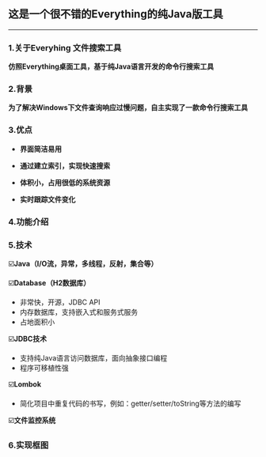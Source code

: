  ## 这是一个很不错的Everything的纯Java版工具

---

### 1.关于Everyhing 文件搜索工具

**仿照Everything桌面工具，基于纯Java语言开发的命令行搜索工具**

### 2.背景

**为了解决Windows下文件查询响应过慢问题，自主实现了一款命令行搜索工具**

### 3.优点

- **界面简洁易用**

- **通过建立索引，实现快速搜索**
- **体积小，占用很低的系统资源**
- **实时跟踪文件变化**

### 4.功能介绍



### 5.技术

:ballot_box_with_check:**Java（I/O流，异常，多线程，反射，集合等）**

:ballot_box_with_check:**Database（H2数据库）**

- 非常快，开源，JDBC API
- 内存数据库，支持嵌入式和服务式服务
- 占地面积小

:ballot_box_with_check:**JDBC技术**

- 支持纯Java语言访问数据库，面向抽象接口编程
- 程序可移植性强

:ballot_box_with_check:**Lombok**

- 简化项目中重复代码的书写，例如：getter/setter/toString等方法的编写

:ballot_box_with_check:**文件监控系统**

### 6.实现框图



